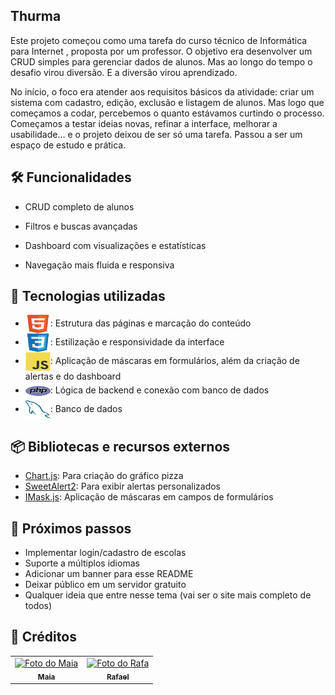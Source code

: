 ## Thurma

Este projeto começou como uma tarefa do curso técnico de Informática para Internet , proposta por um professor. O objetivo era desenvolver um CRUD simples para gerenciar dados de alunos. Mas ao longo do tempo o desafio virou diversão. E a diversão virou aprendizado. 

No início, o foco era atender aos requisitos básicos da atividade: criar um sistema com cadastro, edição, exclusão e listagem de alunos. Mas logo que começamos a codar, percebemos o quanto estávamos curtindo o processo. Começamos a testar ideias novas, refinar a interface, melhorar a usabilidade… e o projeto deixou de ser só uma tarefa. Passou a ser um espaço de estudo e prática.

## 🛠 Funcionalidades

-  CRUD completo de alunos

-  Filtros e buscas avançadas

-  Dashboard com visualizações e estatísticas

-  Navegação mais fluida e responsiva

## 🧰 Tecnologias utilizadas
- <img align="center" alt="HTML" height="30" width="40" src="https://raw.githubusercontent.com/devicons/devicon/master/icons/html5/html5-original.svg">: Estrutura das páginas e marcação do conteúdo
- <img align="center" alt="CSS" height="30" width="40" src="https://raw.githubusercontent.com/devicons/devicon/master/icons/css3/css3-original.svg">: Estilização e responsividade da interface
- <img align="center" alt="JavaScript" height="30" width="40" src="https://raw.githubusercontent.com/devicons/devicon/master/icons/javascript/javascript-original.svg">: Aplicação de máscaras em formulários, além da criação de alertas e do dashboard
- <img align="center" alt="PHP" height="30" width="40" src="https://raw.githubusercontent.com/devicons/devicon/master/icons/php/php-original.svg">: Lógica de backend e conexão com banco de dados
- <img align="center" alt="MySQL" height="30" width="40" src="https://raw.githubusercontent.com/devicons/devicon/master/icons/mysql/mysql-original.svg">: Banco de dados

## 📦 Bibliotecas e recursos externos

- [Chart.js](https://www.chartjs.org/): Para criação do gráfico pizza
- [SweetAlert2](https://sweetalert2.github.io/): Para exibir alertas personalizados
- [IMask.js](https://imask.js.org/): Aplicação de máscaras em campos de formulários

## 🚀 Próximos passos

- Implementar login/cadastro de escolas
- Suporte a múltiplos idiomas
- Adicionar um banner para esse README
- Deixar público em um servidor gratuito
- Qualquer ideia que entre nesse tema (vai ser o site mais completo de todos)  

<h2>👥 Créditos</h2>
<table>
  <tr>
    <td align="center">
      <a href="https://github.com/MatheusMaiaRangel">
        <img src="https://avatars.githubusercontent.com/u/179478474?v=4" width="100px" alt="Foto do Maia"/><br>
        <sub><b>Maia</b></sub>
      </a>
    </td>
     <td align="center">
      <a href="https://github.com/RafaelFavetta">
        <img src="https://avatars.githubusercontent.com/u/179479196?v=4" width="100px" alt="Foto do Rafa"/><br>
        <sub><b>Rafael</b></sub>
      </a>
    </td>
  </tr>
